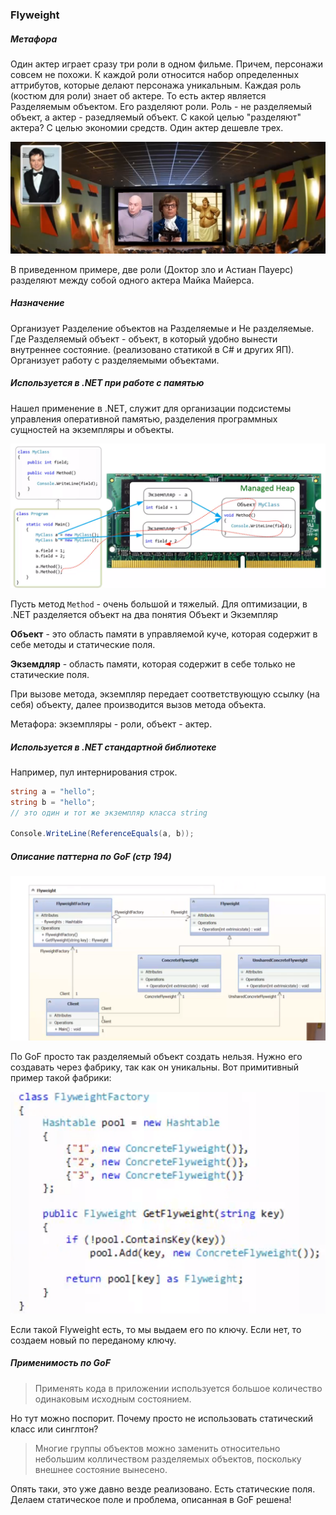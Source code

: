### Flyweight 

##### Метафора

Один актер играет сразу три роли в одном фильме. 
Причем, персонажи совсем не похожи. К каждой роли относится 
набор определенных аттрибутов, которые делают персонажа
уникальным. Каждая роль (костюм для роли) знает об актере.
То есть актер является Разделяемым объектом. Его разделяют
роли. Роль - не разделяемый объект, а актер - разедляемый
объект. С какой целью "разделяют" актера? С целью экономии
средств. Один актер дешевле трех. 

![mike mayer](./mike_mayer.png)

В приведенном примере, две роли (Доктор зло и Астиан Пауерс)
разделяют между собой одного актера Майка Майерса. 

##### Назначение
Организует Разделение объектов на Разделяемые и Не 
разделяемые. Где Разделяемый объект - объект, в который 
удобно вынести внутреннее состояние. 
(реализовано статикой в C# и других ЯП).
Организует работу с разделяемыми объектами.

##### Используется в .NET при работе с памятью

Нашел применение в .NET, служит для организации подсистемы
управления оперативной памятью, разделения программных
сущностей на экземпляры и объекты.

![memory](memory.png)

Пусть метод `Method` - очень большой и тяжелый. Для
оптимизации, в .NET разделяется объект на два понятия
Объект и Экземпляр

**Объект** - это область памяти в управляемой куче, 
которая содержит в себе методы и статические поля.

**Экземдляр** - область памяти, которая содержит в себе
только не статические поля.

При вызове метода, экземпляр передает соответствующую 
ссылку (на себя) объекту, далее производится вызов
метода объекта.

Метафора: экземпляры - роли, объект - актер.

##### Используется в .NET стандартной библиотеке

Например, пул интернирования строк. 

```c#
string a = "hello";
string b = "hello";
// это один и тот же экземпляр класса string

Console.WriteLine(ReferenceEquals(a, b));
```

##### Описание паттерна по GoF (стр 194)

![flyweight uml](flyweight.png)

По GoF просто так разделяемый объект создать нельзя.
Нужно его создавать через фабрику, так как он уникальны.
Вот примитивный пример такой фабрики:

![flyweight factory](flyweight_factory.png)

Если такой Flyweight есть, то мы выдаем его по ключу.
Если нет, то создаем новый по переданому ключу.

##### Применимость по GoF

>Применять кода в приложении используется большое количество
одинаковым исходным состоянием. 

Но тут можно поспорит. 
Почему просто не использовать статический класс или 
синглтон? 

> Многие группы объектов можно заменить относительно
небольшим колличеством разделяемых объектов, поскольку
внешнее состояние вынесено.

Опять таки, это уже давно
везде реализовано. Есть статические поля. Делаем 
статическое поле и проблема, описанная в GoF решена!
